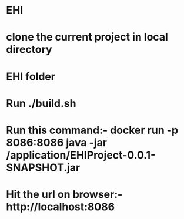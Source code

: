 # EHI

# clone the current project in local directory

# EHI folder

# Run ./build.sh

# Run this command:-  docker run -p 8086:8086 java -jar /application/EHIProject-0.0.1-SNAPSHOT.jar

# Hit the url on browser:- http://localhost:8086

